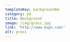 ```yaml
---
templateKey: backgroundAd
category: ad
title: Background
image: /img/grass.jpg
link: 'http://www.espn.com/'
alt: grass
---
```


